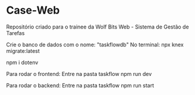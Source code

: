 # Case-Web
Repositório criado para o trainee da Wolf Bits Web - Sistema de Gestão de Tarefas 


Crie o banco de dados com o nome: "taskflowdb"
No terminal:
npx knex migrate:latest


npm i dotenv



Para rodar o frontend:
Entre na pasta taskflow
npm run dev


Para rodar o backend:
Entre na pasta taskflow
npm run start